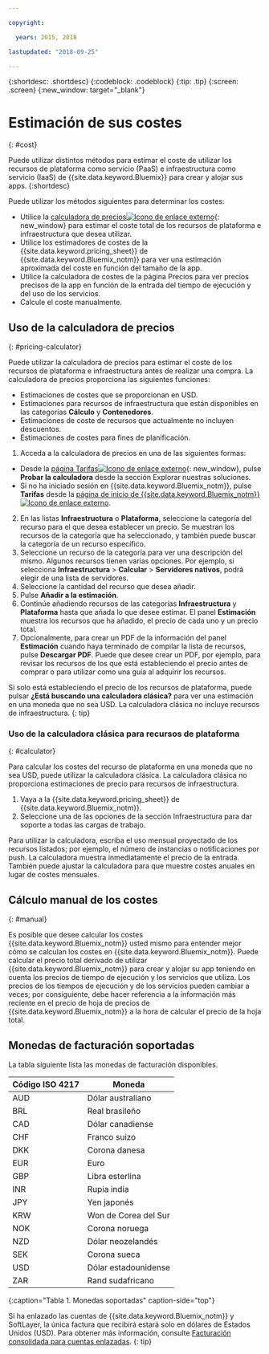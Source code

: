 ```yaml
---

copyright:

  years: 2015, 2018

lastupdated: "2018-09-25"

---
```


{:shortdesc: .shortdesc}
{:codeblock: .codeblock}
{:tip: .tip}
{:screen: .screen}
{:new_window: target="_blank"}

# Estimación de sus costes
{: #cost}

Puede utilizar distintos métodos para estimar el coste de utilizar los recursos de plataforma como servicio (PaaS) e infraestructura como servicio (IaaS) de {{site.data.keyword.Bluemix}} para crear y alojar sus apps.
{:shortdesc}

Puede utilizar los métodos siguientes para determinar los costes:
* Utilice la [calculadora de precios![Icono de enlace externo](../icons/launch-glyph.svg)](https://console.bluemix.net/pricing/){: new_window} para estimar el coste total de los recursos de plataforma e infraestructura que desea utilizar.
* Utilice los estimadores de costes de la {{site.data.keyword.pricing_sheet}} de {{site.data.keyword.Bluemix_notm}} para ver una estimación aproximada del coste en función del tamaño de la app.
* Utilice la calculadora de costes de la página Precios para ver precios precisos de la app en función de la entrada del tiempo de ejecución y del uso de los servicios.
* Calcule el coste manualmente.

## Uso de la calculadora de precios
{: #pricing-calculator}

Puede utilizar la calculadora de precios para estimar el coste de los recursos de plataforma e infraestructura antes de realizar una compra.
La calculadora de precios proporciona las siguientes funciones:
  * Estimaciones de costes que se proporcionan en USD.
  * Estimaciones para recursos de infraestructura que están disponibles en las categorías **Cálculo** y **Contenedores**.
  * Estimaciones de coste de recursos que actualmente no incluyen descuentos.
  * Estimaciones de costes para fines de planificación.

1. Acceda a la calculadora de precios en una de las siguientes formas:
  * Desde la [página Tarifas![Icono de enlace externo](../icons/launch-glyph.svg)](https://www.ibm.com/cloud/pricing){: new_window}, pulse **Probar la calculadora** desde la sección Explorar nuestras soluciones.
  * Si no ha iniciado sesión en {{site.data.keyword.Bluemix_notm}}, pulse **Tarifas** desde la [ página de inicio de {{site.data.keyword.Bluemix_notm}} ![Icono de enlace externo](../icons/launch-glyph.svg)](https://console.bluemix.net/).
2. En las listas **Infraestructura** o **Plataforma**, seleccione la categoría del recurso para el que desea establecer un precio. Se muestran los recursos de la categoría que ha seleccionado, y también puede buscar la categoría de un recurso específico.
3. Seleccione un recurso de la categoría para ver una descripción del mismo. Algunos recursos tienen varias opciones. Por ejemplo, si selecciona **Infraestructura** > **Calcular** > **Servidores nativos**, podrá elegir de una lista de servidores.
4. Seleccione la cantidad del recurso que desea añadir.
5. Pulse **Añadir a la estimación**.
6. Continúe añadiendo recursos de las categorías **Infraestructura** y **Plataforma** hasta que añada lo que desee estimar. El panel **Estimación** muestra los recursos que ha añadido, el precio de cada uno y un precio total.
7. Opcionalmente, para crear un PDF de la información del panel **Estimación** cuando haya terminado de compilar la lista de recursos, pulse **Descargar PDF**. Puede que desee crear un PDF, por ejemplo, para revisar los recursos de los que está estableciendo el precio antes de comprar o para utilizar como una guía al adquirir los recursos.


Si solo está estableciendo el precio de los recursos de plataforma, puede pulsar **¿Está buscando una calculadora clásica?** para ver una estimación en una moneda que no sea USD. La calculadora clásica no incluye recursos de infraestructura.
{: tip}

### Uso de la calculadora clásica para recursos de plataforma
{: #calculator}

Para calcular los costes del recurso de plataforma en una moneda que no sea USD, puede utilizar la calculadora clásica. La calculadora clásica no proporciona estimaciones de precio para recursos de infraestructura.

1. Vaya a la {{site.data.keyword.pricing_sheet}} de {{site.data.keyword.Bluemix_notm}}.
2. Seleccione una de las opciones de la sección Infraestructura para dar soporte a todas las cargas de trabajo.

Para utilizar la calculadora, escriba el uso mensual proyectado de los recursos listados; por ejemplo, el número de instancias o notificaciones por push. La calculadora muestra inmediatamente el precio de la entrada. También puede ajustar la calculadora para que muestre costes anuales en lugar de costes mensuales.

## Cálculo manual de los costes
{: #manual}

Es posible que desee calcular los costes {{site.data.keyword.Bluemix_notm}} usted mismo para entender mejor cómo se calculan los costes en {{site.data.keyword.Bluemix_notm}}. Puede calcular el precio total derivado de utilizar {{site.data.keyword.Bluemix_notm}} para crear y alojar su app teniendo en cuenta los precios de tiempo de ejecución y los servicios que utiliza. Los precios de los tiempos de ejecución y de los servicios pueden cambiar a veces; por consiguiente, debe hacer referencia a la información más reciente en el precio de hoja de precios de {{site.data.keyword.Bluemix_notm}} a la hora de calcular el precio de la hoja total.

## Monedas de facturación soportadas

La tabla siguiente lista las monedas de facturación disponibles.

|Código ISO 4217| Moneda|
|-------------|---------|
|AUD |	  Dólar australiano|
|BRL |	  Real brasileño|
|CAD |	  Dólar canadiense|
|CHF |	  Franco suizo|
|DKK |	  Corona danesa|
|EUR |	  Euro|
|GBP |	  Libra esterlina|
|INR |	  Rupia india|
|JPY |	  Yen japonés|
|KRW |	  Won de Corea del Sur|
|NOK |	  Corona noruega|
|NZD |	  Dólar neozelandés|
|SEK |	  Corona sueca|
|USD |    Dólar estadounidense|
|ZAR |	  Rand sudafricano|
{:caption="Tabla 1. Monedas soportadas" caption-side="top"}

Si ha enlazado las cuentas de {{site.data.keyword.Bluemix_notm}} y SoftLayer, la única factura que recibirá estará solo en dólares de Estados Unidos (USD). Para obtener más información, consulte [Facturación consolidada para cuentas enlazadas](/docs/account/linking_accounts.html).
{: tip}
